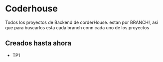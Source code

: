 # Coderhouse
Todos los proyectos de Backend de corderHouse. estan por BRANCH!, asi que para buscarlos esta cada branch conn cada uno de los proyectos

## Creados hasta ahora
+ TP1 
